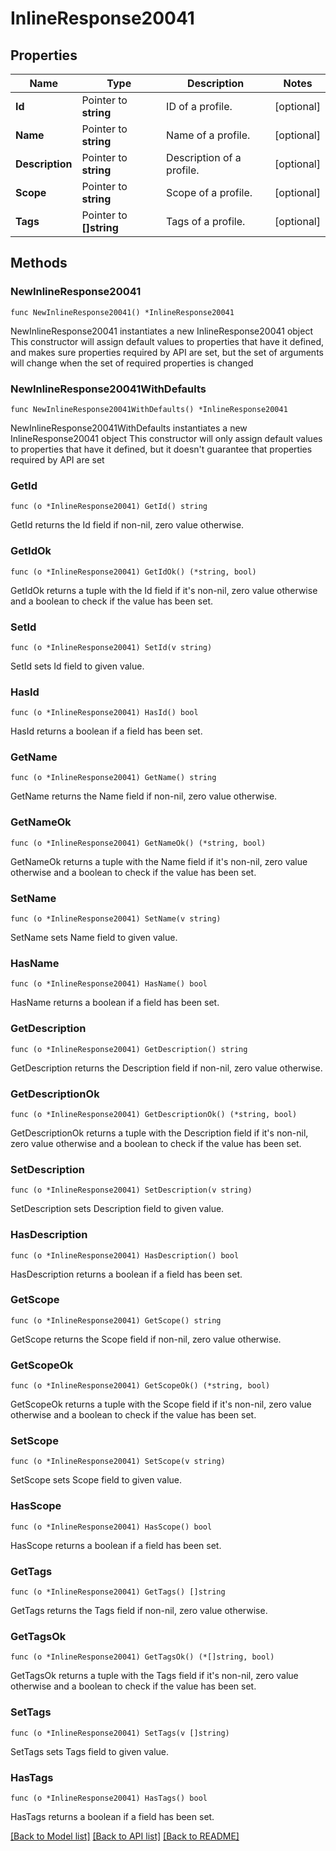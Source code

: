 # InlineResponse20041

## Properties

Name | Type | Description | Notes
------------ | ------------- | ------------- | -------------
**Id** | Pointer to **string** | ID of a profile. | [optional] 
**Name** | Pointer to **string** | Name of a profile. | [optional] 
**Description** | Pointer to **string** | Description of a profile. | [optional] 
**Scope** | Pointer to **string** | Scope of a profile. | [optional] 
**Tags** | Pointer to **[]string** | Tags of a profile. | [optional] 

## Methods

### NewInlineResponse20041

`func NewInlineResponse20041() *InlineResponse20041`

NewInlineResponse20041 instantiates a new InlineResponse20041 object
This constructor will assign default values to properties that have it defined,
and makes sure properties required by API are set, but the set of arguments
will change when the set of required properties is changed

### NewInlineResponse20041WithDefaults

`func NewInlineResponse20041WithDefaults() *InlineResponse20041`

NewInlineResponse20041WithDefaults instantiates a new InlineResponse20041 object
This constructor will only assign default values to properties that have it defined,
but it doesn't guarantee that properties required by API are set

### GetId

`func (o *InlineResponse20041) GetId() string`

GetId returns the Id field if non-nil, zero value otherwise.

### GetIdOk

`func (o *InlineResponse20041) GetIdOk() (*string, bool)`

GetIdOk returns a tuple with the Id field if it's non-nil, zero value otherwise
and a boolean to check if the value has been set.

### SetId

`func (o *InlineResponse20041) SetId(v string)`

SetId sets Id field to given value.

### HasId

`func (o *InlineResponse20041) HasId() bool`

HasId returns a boolean if a field has been set.

### GetName

`func (o *InlineResponse20041) GetName() string`

GetName returns the Name field if non-nil, zero value otherwise.

### GetNameOk

`func (o *InlineResponse20041) GetNameOk() (*string, bool)`

GetNameOk returns a tuple with the Name field if it's non-nil, zero value otherwise
and a boolean to check if the value has been set.

### SetName

`func (o *InlineResponse20041) SetName(v string)`

SetName sets Name field to given value.

### HasName

`func (o *InlineResponse20041) HasName() bool`

HasName returns a boolean if a field has been set.

### GetDescription

`func (o *InlineResponse20041) GetDescription() string`

GetDescription returns the Description field if non-nil, zero value otherwise.

### GetDescriptionOk

`func (o *InlineResponse20041) GetDescriptionOk() (*string, bool)`

GetDescriptionOk returns a tuple with the Description field if it's non-nil, zero value otherwise
and a boolean to check if the value has been set.

### SetDescription

`func (o *InlineResponse20041) SetDescription(v string)`

SetDescription sets Description field to given value.

### HasDescription

`func (o *InlineResponse20041) HasDescription() bool`

HasDescription returns a boolean if a field has been set.

### GetScope

`func (o *InlineResponse20041) GetScope() string`

GetScope returns the Scope field if non-nil, zero value otherwise.

### GetScopeOk

`func (o *InlineResponse20041) GetScopeOk() (*string, bool)`

GetScopeOk returns a tuple with the Scope field if it's non-nil, zero value otherwise
and a boolean to check if the value has been set.

### SetScope

`func (o *InlineResponse20041) SetScope(v string)`

SetScope sets Scope field to given value.

### HasScope

`func (o *InlineResponse20041) HasScope() bool`

HasScope returns a boolean if a field has been set.

### GetTags

`func (o *InlineResponse20041) GetTags() []string`

GetTags returns the Tags field if non-nil, zero value otherwise.

### GetTagsOk

`func (o *InlineResponse20041) GetTagsOk() (*[]string, bool)`

GetTagsOk returns a tuple with the Tags field if it's non-nil, zero value otherwise
and a boolean to check if the value has been set.

### SetTags

`func (o *InlineResponse20041) SetTags(v []string)`

SetTags sets Tags field to given value.

### HasTags

`func (o *InlineResponse20041) HasTags() bool`

HasTags returns a boolean if a field has been set.


[[Back to Model list]](../README.md#documentation-for-models) [[Back to API list]](../README.md#documentation-for-api-endpoints) [[Back to README]](../README.md)


